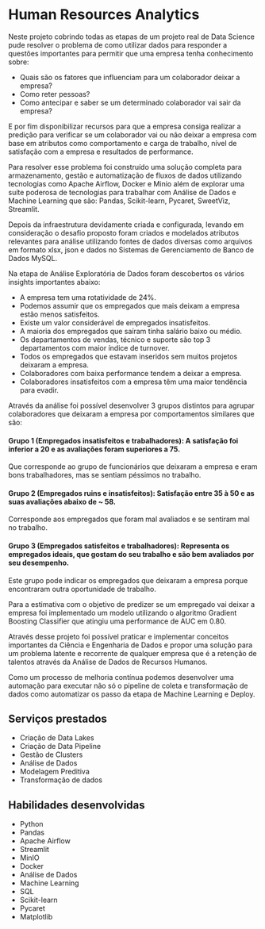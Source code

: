 # Human Resources Analytics


Neste projeto cobrindo todas as etapas de um projeto real de Data Science pude resolver o problema de como utilizar dados para responder a questões importantes para permitir que uma empresa tenha conhecimento sobre:

* Quais são os fatores que influenciam para um colaborador deixar a empresa?
* Como reter pessoas?
* Como antecipar e saber se um determinado colaborador vai sair da empresa?

E por fim disponibilizar recursos para que a empresa consiga realizar a predição para verificar se um colaborador vai ou não deixar a empresa com base em atributos como comportamento e carga de trabalho, nível de satisfação com a empresa e resultados de performance.

Para resolver esse problema foi construído uma solução completa para armazenamento, gestão e automatização de fluxos de dados utilizando tecnologias como Apache Airflow, Docker e Minio além de explorar uma suíte poderosa de tecnologias para trabalhar com Análise de Dados e Machine Learning que são: Pandas, Scikit-learn, Pycaret, SweetViz, Streamlit.

Depois da infraestrutura devidamente criada e configurada, levando em consideração o desafio proposto foram criados e modelados atributos relevantes para análise utilizando fontes de dados diversas como arquivos em formato xlsx, json e dados no Sistemas de Gerenciamento de Banco de Dados MySQL.

Na etapa de Análise Exploratória de Dados foram descobertos os vários insights importantes abaixo:

* A empresa tem uma rotatividade de 24%.
* Podemos assumir que os empregados que mais deixam a empresa estão menos satisfeitos.
* Existe um valor considerável de empregados insatisfeitos.
* A maioria dos empregados que saíram tinha salário baixo ou médio.
* Os departamentos de vendas, técnico e suporte são top 3 departamentos com maior índice de turnover.
* Todos os empregados que estavam inseridos sem muitos projetos deixaram a empresa.
* Colaboradores com baixa performance tendem a deixar a empresa.
* Colaboradores insatisfeitos com a empresa têm uma maior tendência para evadir.

Através da análise foi possível desenvolver 3 grupos distintos para agrupar colaboradores que deixaram a empresa por comportamentos similares que são:

#### Grupo 1 (Empregados insatisfeitos e trabalhadores): A satisfação foi inferior a 20 e as avaliações foram superiores a 75.
Que corresponde ao grupo de funcionários que deixaram a empresa e eram bons trabalhadores, mas se sentiam péssimos no trabalho.

#### Grupo 2 (Empregados ruins e insatisfeitos): Satisfação entre 35 à 50 e as suas avaliações abaixo de ~ 58.
Corresponde aos empregados que foram mal avaliados e se sentiram mal no trabalho.

#### Grupo 3 (Empregados satisfeitos e trabalhadores): Representa os empregados ideais, que gostam do seu trabalho e são bem avaliados por seu desempenho.
Este grupo pode indicar os empregados que deixaram a empresa porque encontraram outra oportunidade de trabalho.

Para a estimativa com o objetivo de predizer se um empregado vai deixar a empresa foi implementado um modelo utilizando o algoritmo Gradient Boosting Classifier que atingiu uma performance de AUC em 0.80. 

Através desse projeto foi possível praticar e implementar conceitos importantes da Ciência e Engenharia de Dados e propor uma solução para um problema latente e recorrente de qualquer empresa que é a retenção de talentos através da Análise de Dados de Recursos Humanos.

Como um processo de melhoria contínua podemos desenvolver uma automação para executar não só o pipeline de coleta e transformação de dados como automatizar os passo da etapa de Machine Learning e Deploy.

## Serviços prestados
* Criação de Data Lakes
* Criação de Data Pipeline
* Gestão de Clusters
* Análise de Dados
* Modelagem Preditiva
* Transformação de dados

## Habilidades desenvolvidas
* Python
* Pandas
* Apache Airflow
* Streamlit
* MinIO
* Docker
* Análise de Dados
* Machine Learning
* SQL
* Scikit-learn
* Pycaret
* Matplotlib
